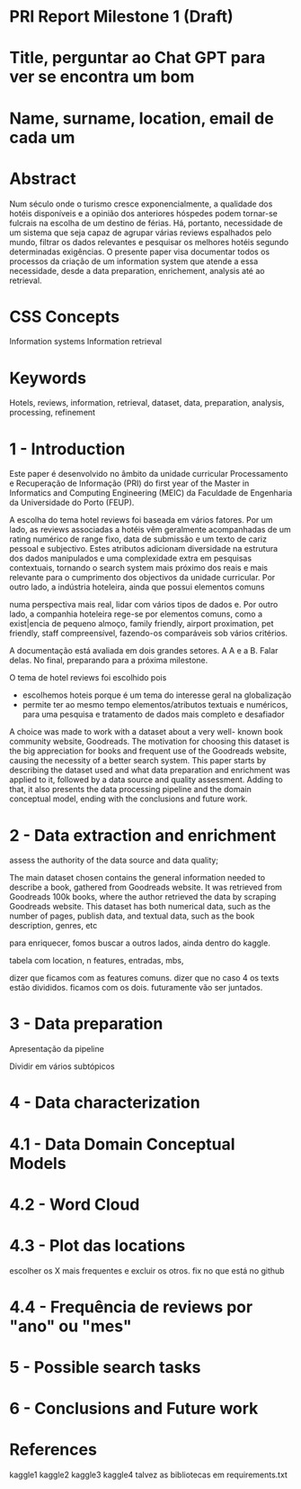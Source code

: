 # PRI Report Milestone 1 (Draft)

# Title, perguntar ao Chat GPT para ver se encontra um bom

# Name, surname, location, email de cada um

# Abstract

Num século onde o turismo cresce exponencialmente, a qualidade dos hotéis disponíveis e a opinião dos anteriores hóspedes podem tornar-se fulcrais na escolha de um destino de férias. Há, portanto, necessidade de um sistema que seja capaz de agrupar várias reviews espalhados pelo mundo, filtrar os dados relevantes e pesquisar os melhores hotéis segundo determinadas exigências. O presente paper visa documentar todos os processos da criação de um information system que atende a essa necessidade, desde a data preparation, enrichement, analysis até ao retrieval.

# CSS Concepts

Information systems
Information retrieval

# Keywords

Hotels, reviews, information, retrieval, dataset, data, preparation, analysis, processing, refinement

# 1 - Introduction

Este paper é desenvolvido no âmbito da unidade curricular Processamento e Recuperação de Informação (PRI) do first year of the Master in Informatics and Computing Engineering (MEIC) da Faculdade de Engenharia da Universidade do Porto (FEUP).

A escolha do tema hotel reviews foi baseada em vários fatores. Por um lado, as reviews associadas a hotéis vêm geralmente acompanhadas de um rating numérico de range fixo, data de submissão e um texto de cariz pessoal e subjectivo. Estes atributos adicionam diversidade na estrutura dos dados manipulados e uma complexidade extra em pesquisas contextuais, tornando o search system mais próximo dos reais e mais relevante para o cumprimento dos objectivos da unidade curricular. Por outro lado, a indústria hoteleira, ainda que possui elementos comuns

numa perspectiva mais real, lidar com vários tipos de dados e. Por outro lado, a companhia hoteleira rege-se por elementos comuns, como a exist|encia de pequeno almoço, family friendly, airport proximation, pet friendly, staff compreensível, fazendo-os comparáveis sob vários critérios.

A documentação está avaliada em dois grandes setores. A A e a B. Falar delas. No final, preparando para a próxima milestone.

O tema de hotel reviews foi escolhido pois 

- escolhemos hoteis porque é um tema do interesse geral na globalização
- permite ter ao mesmo tempo elementos/atributos textuais e numéricos, para uma pesquisa e tratamento de dados mais completo e desafiador

A choice was made to work with a dataset about a very well-
known book community website, Goodreads.
The motivation for choosing this dataset is the big appreciation
for books and frequent use of the Goodreads website, causing the
necessity of a better search system.
This paper starts by describing the dataset used and what data
preparation and enrichment was applied to it, followed by a data
source and quality assessment. Adding to that, it also presents the
data processing pipeline and the domain conceptual model, ending
with the conclusions and future work.

# 2 - Data extraction and enrichment

assess the authority of the data source and data quality;

The main dataset chosen contains the general information needed to
describe a book, gathered from Goodreads website. It was retrieved
from Goodreads 100k books, where the author retrieved the data
by scraping Goodreads website.
This dataset has both numerical data, such as the number of
pages, publish data, and textual data, such as the book description,
genres, etc

para enriquecer, fomos buscar a outros lados, ainda dentro do kaggle.

tabela com
location, n features, entradas, mbs, 

dizer que ficamos com as features comuns. dizer que no caso 4 os texts estão divididos. ficamos com os dois. futuramente vão ser juntados.

# 3 - Data preparation

Apresentação da pipeline

Dividir em vários subtópicos

# 4 - Data characterization

# 4.1 - Data Domain Conceptual Models

# 4.2 - Word Cloud

# 4.3 - Plot das locations

escolher os X mais frequentes e excluir os otros. fix no que está no github

# 4.4 - Frequência de reviews por "ano" ou "mes"

# 5 - Possible search tasks

# 6 - Conclusions and Future work

# References

kaggle1
kaggle2
kaggle3
kaggle4
talvez as bibliotecas em requirements.txt